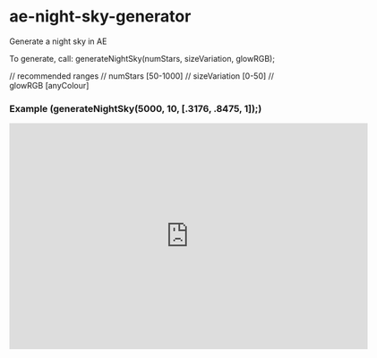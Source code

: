 # ae-night-sky-generator
 Generate a night sky in AE

To generate, call: generateNightSky(numStars, sizeVariation, glowRGB);

// recommended ranges
// numStars [50-1000]
// sizeVariation [0-50]
// glowRGB [anyColour]

<h3>Example (generateNightSky(5000, 10, [.3176, .8475, 1]);)</h3>
<iframe src='https://gfycat.com/ifr/PerfectEvergreenKestrel' frameborder='0' scrolling='no' allowfullscreen width='640' height='404'></iframe>
